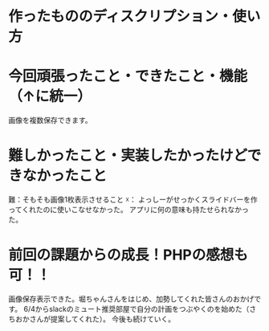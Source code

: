 # 作ったもののディスクリプション・使い方
# 今回頑張ったこと・できたこと・機能（↑に統一）
画像を複数保存できます。
# 難しかったこと・実装したかったけどできなかったこと
難：そもそも画像1枚表示させること
☓：
よっしーがせっかくスライドバーを作ってくれたのに使いこなせなかった。
アプリに何の意味も持たせられなかった。
# 前回の課題からの成長！PHPの感想も可！！
画像保存表示できた。堀ちゃんさんをはじめ、加勢してくれた皆さんのおかげです。
6/4からslackのミュート推奨部屋で自分の計画をつぶやくのを始めた（さちおかさんが提案してくれた）。
今後も続けていく。
